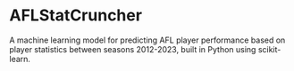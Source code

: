 # AFLStatCruncher
A machine learning model for predicting AFL player performance based on player statistics between seasons 2012-2023, built in Python using scikit-learn.
